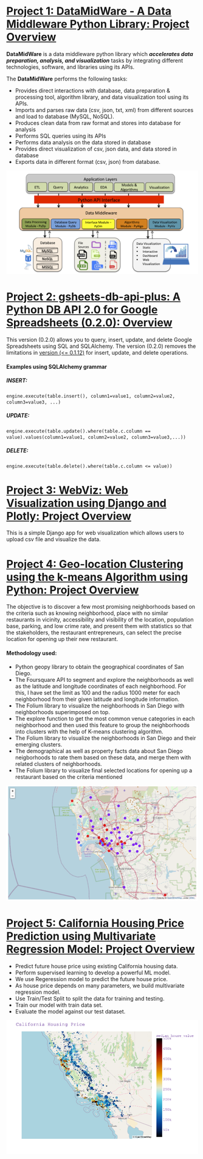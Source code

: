 # [Project 1: DataMidWare - A Data Middleware Python Library: Project Overview](https://github.com/JagritiG/data-middleware)

**DataMidWare** is a data middleware python library which ***accelerates data preparation, analysis, and visualization*** tasks by integrating
different technologies, software, and libraries using its APIs.

The **DataMidWare** performs the following tasks:
- Provides direct interactions with database, data preparation & processing tool, algorithm library, and data visualization tool using its APIs.
- Imports and parses raw data (csv, json, txt, xml) from different sources and load to database (MySQL, NoSQL).
- Produces clean data from raw format and stores into database for analysis
- Performs SQL queries using its APIs
- Performs data analysis on the data stored in database
- Provides direct visualization of csv, json data, and data stored in database
- Exports data in different format (csv, json) from database.

![](/images/architectural_overview_datamidware.png)

# [Project 2: gsheets-db-api-plus: A Python DB API 2.0 for Google Spreadsheets (0.2.0): Overview](https://github.com/JagritiG/gsheet-db-api-plus)
This version (0.2.0) allows you to query, insert, update, and delete Google Spreadsheets using SQL and SQLAlchemy.
The version (0.2.0) removes the limitations in [version (<= 0.1.12)](https://github.com/betodealmeida/gsheets-db-api) for insert, update, and delete operations.
#### Examples using SQLAlchemy grammar
##### INSERT:
```
engine.execute(table.insert(), column1=value1, column2=value2, column3=value3, ...)
```
##### UPDATE:
```
engine.execute(table.update().where(table.c.column == value).values(column1=value1, column2=value2, column3=value3,...))
```
##### DELETE:
```
engine.execute(table.delete().where(table.c.column <= value))
```

# [Project 3: WebViz: Web Visualization using Django and Plotly: Project Overview](https://github.com/JagritiG/django-webviz)
This is a simple Django app for web visualization which allows users to upload csv file and visualize the data.

# [Project 4: Geo-location Clustering using the k-means Algorithm using Python: Project Overview](https://github.com/JagritiG/Coursera_Capstone/blob/main/notebook/capstone_project_the_battle_of_neighborhoods_report_week2.ipynb)
The objective is to discover a few most promising neighborhoods based on the criteria such as knowing neighborhood, place with no similar restaurants in vicinity, accessibility and visibility of the location, population base, parking, and low crime rate, and present them with statistics so that the stakeholders, the restaurant entrepreneurs, can select the precise location for opening up their new restaurant.
#### Methodology used:
- Python geopy library to obtain the geographical coordinates of San Diego.
- The Foursquare API to segment and explore the neighborhoods as well as the latitude and longitude coordinates of each neighborhood. For this, I have set the limit as 100 and the radius 1000 meter for each neighborhood from their given latitude and longitude information.
- The Folium library to visualize the neighborhoods in San Diego with neighborhoods superimposed on top.
- The explore function to get the most common venue categories in each neighborhood and then used this feature to group the neighborhoods into clusters with the help of K-means clustering algorithm.
- The Folium library to visualize the neighborhoods in San Diego and their emerging clusters.
- The demographical as well as property facts data about San Diego neigborhoods to rate them based on these data, and merge them with related clusters of neighborhoods.
- The Folium library to visualize final selected locations for opening up a restaurant based on the criteria mentioned

![Alt Text](/images/sd_map_clusters_fig7.png)

# [Project 5: California Housing Price Prediction using Multivariate Regression Model: Project Overview](https://github.com/JagritiG/machine_learning/blob/main/projects/house_price_prediction_regr_v1.ipynb)
- Predict future house price using existing California housing data.
- Perform supervised learning to develop a powerful ML model.
- We use Regeression model to predict the future house price.
- As house price depends on many parameters, we build multivariate regression model.
- Use Train/Test Split to split the data for training and testing.
- Train our model with train data set.
- Evaluate the model against our test dataset.

![Alt Text](/images/california_housing_prices_plotly.png)
